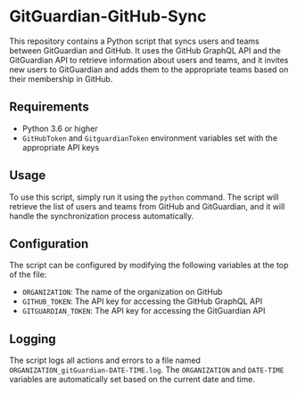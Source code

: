 # GitGuardian-GitHub-Sync

This repository contains a Python script that syncs users and teams between GitGuardian and GitHub. It uses the GitHub GraphQL API and the GitGuardian API to retrieve information about users and teams, and it invites new users to GitGuardian and adds them to the appropriate teams based on their membership in GitHub.

## Requirements

- Python 3.6 or higher
- `GitHubToken` and `GitguardianToken` environment variables set with the appropriate API keys

## Usage

To use this script, simply run it using the `python` command. The script will retrieve the list of users and teams from GitHub and GitGuardian, and it will handle the synchronization process automatically.

## Configuration

The script can be configured by modifying the following variables at the top of the file:

- `ORGANIZATION`: The name of the organization on GitHub
- `GITHUB_TOKEN`: The API key for accessing the GitHub GraphQL API
- `GITGUARDIAN_TOKEN`: The API key for accessing the GitGuardian API

## Logging

The script logs all actions and errors to a file named `ORGANIZATION_gitGuardian-DATE-TIME.log`. The `ORGANIZATION` and `DATE-TIME` variables are automatically set based on the current date and time.
